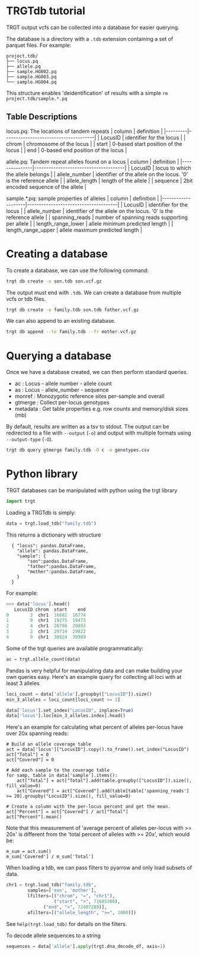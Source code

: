 TRGTdb tutorial
===============
TRGT output vcfs can be collected into a database for easier querying.

The database is a directory with a `.tdb` extension containing a set of parquet files. For example:
```
project.tdb/
├── locus.pq
├── allele.pq
├── sample.HG002.pq
├── sample.HG003.pq
└── sample.HG004.pq
```
This structure enables 'deidentification' of results with a simple `rm project.tdb/sample.*.pq`

Table Descriptions
-------------------
locus.pq: The locations of tandem repeats
| column  | definition                           |
|---------|--------------------------------------|
| LocusID | identifier for the locus             |
| chrom   | chromosome of the locus              |
| start   | 0-based start position of the locus  |
| end     | 0-based end position of the locus    |

allele.pq: Tandem repeat alleles found on a locus
| column        | definition                           |
|---------------|--------------------------------------|
| LocusID       | locus to which the allele belongs    |
| allele_number | identifier of the allele on the locus. '0' is the reference allele |
| allele_length | length of the allele                 |
| sequence      | 2bit encoded sequence of the allele  |

sample.\*.pq: sample properties of alleles
| column             | definition                           |
|--------------------|--------------------------------------|
| LocusID            | identifier for the locus             |
| allele_number      | identifier of the allele on the locus. '0' is the reference allele |
| spanning_reads     | number of spanning reads supporting per allele |
| length_range_lower | allele minimum predicted length      |
| length_range_upper | allele maximum predicted length      |


Creating a database
===================
To create a database, we can use the following command:

```bash
trgt db create -o son.tdb son.vcf.gz
```

The output must end with `.tdb`. We can create a database from multiple vcfs or tdb files.
```bash
trgt db create -o family.tdb son.tdb father.vcf.gz
```

We can also append to an existing database.
```bash
trgt db append --to family.tdb --fr mother.vcf.gz
```

Querying a database
===================
Once we have a database created, we can then perform standard queries. 
- ac       : Locus - allele number - allele count
- as       : Locus - allele_number - sequence
- monref   : Monozygotic reference sites per-sample and overall
- gtmerge  : Collect per-locus genotypes
- metadata : Get table properties e.g. row counts and memory/disk sizes (mb)

By default, results are written as a tsv to stdout. The output can be redirected to a file with `--output` (`-o`) and output with multiple formats using `--output-type` (`-O`).
```bash
trgt db query gtmerge family.tdb -O c -o genotypes.csv
```

Python library
==============

TRGT databases can be manipulated with python using the trgt library
```python
import trgt
```

Loading a TRGTdb is simply:
```python
data = trgt.load_tdb("family.tdb")
```

This returns a dictionary with structure
```
  { "locus": pandas.DataFrame,
    "allele": pandas.DataFrame,
    "sample": {
    	"son":pandas.DataFrame, 
    	"father":pandas.DataFrame, 
    	"mother":pandas.DataFrame, 
    }
  }
```

For example:
```python
>>> data['locus'].head()
   LocusID chrom  start    end
0        3  chr1  16682  16774
1        9  chr1  19275  19473
2        4  chr1  20798  20893
3        2  chr1  29714  29822
4        0  chr1  30824  30989
```

Some of the trgt queries are available programmatically:
```python
ac = trgt.allele_count(data)
```

Pandas is very helpful for manipulating data and can make building your own queries easy.
Here's an example query for collecting all loci with at least 3 alleles
```python
loci_count = data['allele'].groupby(["LocusID"]).size()
min_3_alleles = loci_count[loci_count >= 3]

data['locus'].set_index("LocusID", inplace=True)
data['locus'].loc[min_3_alleles.index].head()
```

Here's an example for calculating what percent of alleles per-locus have over 20x spanning reads:
```
# Build an allele coverage table
act = data['locus']["LocusID"].copy().to_frame().set_index("LocusID")
act["Total"] = 0
act["Covered"] = 0

# Add each sample to the coverage table
for samp, table in data['sample'].items():
    act["Total"] = act["Total"].add(table.groupby(["LocusID"]).size(), fill_value=0)
    act["Covered"] = act["Covered"].add(table[table['spanning_reads'] >= 20].groupby("LocusID").size(), fill_value=0)

# Create a column with the per-locus percent and get the mean.
act["Percent"] = act["Covered"] / act["Total"]
act["Percent"].mean()
```

Note that this measurement of 'average percent of alleles per-locus with >= 20x' is different from the 'total percent of alleles with >= 20x', which would be:
```
m_sum = act.sum()
m_sum['Covered'] / m_sum['Total']
```

When loading a tdb, we can pass filters to pyarrow and only load subsets of data.
```python
chr1 = trgt.load_tdb("family.tdb",
		samples=['son', 'mother'],
		lfilters=[("chrom", "=", "chr1"), 
		          ("start", ">", 71685300),
			  ("end", "<", 72497289)],
		afilters=[("allele_length", ">=", 1000)])
```
See `help(trgt.load_tdb)` for details on the filters.

To decode allele sequences to a string
```python
sequences = data['allele'].apply(trgt.dna_decode_df, axis=1)
```
